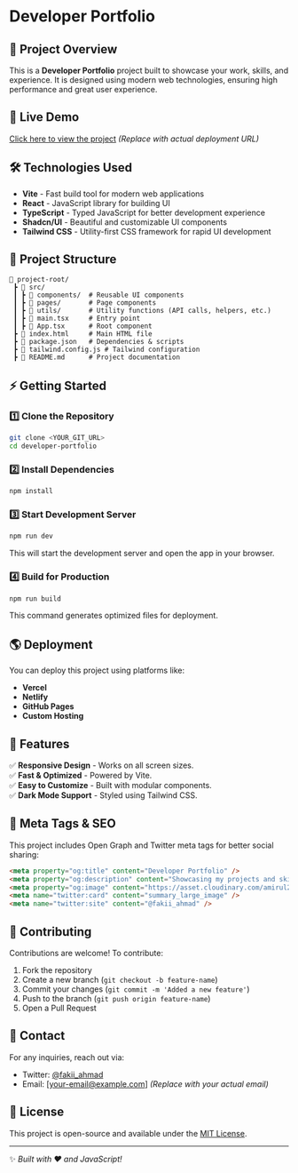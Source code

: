 # Developer Portfolio

## 📌 Project Overview
This is a **Developer Portfolio** project built to showcase your work, skills, and experience. It is designed using modern web technologies, ensuring high performance and great user experience.

## 🚀 Live Demo
[Click here to view the project](#) *(Replace with actual deployment URL)*

## 🛠️ Technologies Used
- **Vite** - Fast build tool for modern web applications
- **React** - JavaScript library for building UI
- **TypeScript** - Typed JavaScript for better development experience
- **Shadcn/UI** - Beautiful and customizable UI components
- **Tailwind CSS** - Utility-first CSS framework for rapid UI development

## 📂 Project Structure
```
📁 project-root/
 ┣ 📂 src/
 ┃ ┣ 📂 components/  # Reusable UI components
 ┃ ┣ 📂 pages/       # Page components
 ┃ ┣ 📂 utils/       # Utility functions (API calls, helpers, etc.)
 ┃ ┣ 📜 main.tsx     # Entry point
 ┃ ┣ 📜 App.tsx      # Root component
 ┣ 📜 index.html     # Main HTML file
 ┣ 📜 package.json   # Dependencies & scripts
 ┣ 📜 tailwind.config.js # Tailwind configuration
 ┣ 📜 README.md      # Project documentation
```

## ⚡ Getting Started
### 1️⃣ Clone the Repository
```sh
git clone <YOUR_GIT_URL>
cd developer-portfolio
```

### 2️⃣ Install Dependencies
```sh
npm install
```

### 3️⃣ Start Development Server
```sh
npm run dev
```
This will start the development server and open the app in your browser.

### 4️⃣ Build for Production
```sh
npm run build
```
This command generates optimized files for deployment.

## 🌎 Deployment
You can deploy this project using platforms like:
- **Vercel**
- **Netlify**
- **GitHub Pages**
- **Custom Hosting**

## 📖 Features
✅ **Responsive Design** - Works on all screen sizes.  
✅ **Fast & Optimized** - Powered by Vite.  
✅ **Easy to Customize** - Built with modular components.  
✅ **Dark Mode Support** - Styled using Tailwind CSS.  

## 🔗 Meta Tags & SEO
This project includes Open Graph and Twitter meta tags for better social sharing:
```html
<meta property="og:title" content="Developer Portfolio" />
<meta property="og:description" content="Showcasing my projects and skills" />
<meta property="og:image" content="https://asset.cloudinary.com/amirul254/3b4562124fce0c5f32be8f258e80197d" />
<meta name="twitter:card" content="summary_large_image" />
<meta name="twitter:site" content="@fakii_ahmad" />
```

## 🤝 Contributing
Contributions are welcome! To contribute:
1. Fork the repository
2. Create a new branch (`git checkout -b feature-name`)
3. Commit your changes (`git commit -m 'Added a new feature'`)
4. Push to the branch (`git push origin feature-name`)
5. Open a Pull Request

## 📩 Contact
For any inquiries, reach out via:
- Twitter: [@fakii_ahmad](https://x.com/fakii_ahmad)
- Email: [your-email@example.com] *(Replace with your actual email)*

## 📜 License
This project is open-source and available under the [MIT License](LICENSE).

---
✨ *Built with ❤️ and JavaScript!*

